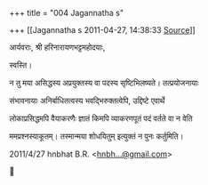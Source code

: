+++
title = "004 Jagannatha s"

+++
[[Jagannatha s	2011-04-27, 14:38:33 [Source](https://groups.google.com/g/bvparishat/c/xGjN-uanA6o)]]



आर्यवराः, श्री हरिनारायणभट्टमहोदयाः,

  

स्वस्ति।

  

न तु मया असिद्धस्य अप्रयुक्तस्य वा पदस्य सृष्टिभिलष्यते। तत्प्रयोजनायाः


  

संभावनायाः अनिर्बाधितत्वस्य भवद्भिरुक्तत्वेपि, उद्दिष्टे एवार्थे 

  

लोकाप्रसिद्धमपि वैयाकरणैः ज्ञातं किमपि व्याकरणपूतं पदं वर्तते वा न वेति

  

ममप्रश्नस्याकूतम्। तस्मान्मया शोधयितुम् इत्युक्तं न पुनः कर्तुमिति।

  

2011/4/27 hnbhat B.R. \<[hnbh...@gmail.com]()\>



